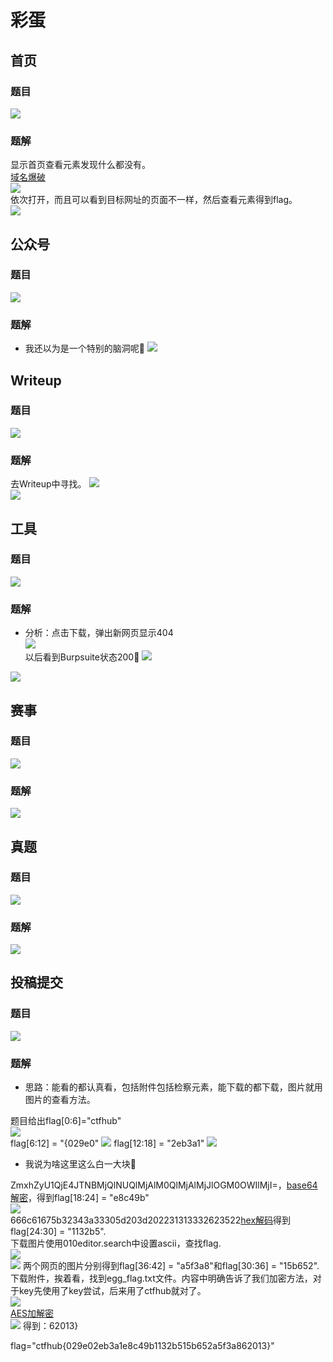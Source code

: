 # 彩蛋

## 首页
### 题目
![](images/eggs-index.png)
### 题解
显示首页查看元素发现什么都没有。  
[域名爆破](http://z.zcjun.com/)  
![](images/index-1.png)  
依次打开，而且可以看到目标网址的页面不一样，然后查看元素得到flag。  
![](images/index-flag.png)

## 公众号
### 题目
![](images/eggs-gongzhonghao.png)
### 题解
* 我还以为是一个特别的脑洞呢🤣
![](images/gongzhonghao-flag.jpg)

## Writeup
### 题目
![](images/writeup.png)
### 题解
去Writeup中寻找。
![](images/writeup-1.png)  
![](images/writeup-flag.png)  
## 工具
### 题目
![](images/tools.png)
### 题解
* 分析：点击下载，弹出新网页显示404  
![](images/tools-1.png)  
以后看到Burpsuite状态200🧐 
![](images/tools-2.png)  

![](images/tools-flag.png)
## 赛事
### 题目
![](images/saishi.png)
### 题解
![](images/saishi-flag.png)
## 真题
### 题目
![](images/zhenti.png)
### 题解
![](images/zhenti-flag.png)
## 投稿提交
### 题目
![](images/tougao.png)
### 题解
* 思路：能看的都认真看，包括附件包括检察元素，能下载的都下载，图片就用图片的查看方法。

题目给出flag[0:6]="ctfhub"  
![](images/tougao-2.png)  
flag[6:12] = "{029e0"
![](images/tougao-1.png) 
flag[12:18] = "2eb3a1"
![](images/tougao-3.png)  
* 我说为啥这里这么白一大块🤪 

ZmxhZyU1QjE4JTNBMjQlNUQlMjAlM0QlMjAlMjJlOGM0OWIlMjI=，[base64解密](https://base64.supfree.net/)，得到flag[18:24] = "e8c49b"  
![](images/tougao-4.png)  
666c61675b32343a33305d203d202231313332623522[hex解码](https://www.107000.com/T-Hex/)得到flag[24:30] = "1132b5".  
下载图片使用010editor.search中设置ascii，查找flag.  
![](images/tougao-7.png)  
![](images/tougao-6.png)
两个网页的图片分别得到flag[36:42] = "a5f3a8"和flag[30:36] = "15b652".   
下载附件，挨着看，找到egg_flag.txt文件。内容中明确告诉了我们加密方法，对于key先使用了key尝试，后来用了ctfhub就对了。  
![](images/tougao-5.png)   
[AES加解密](http://tool.chacuo.net/cryptaes)  
![](images/tougao-8.png) 
得到：62013}  

flag="ctfhub{029e02eb3a1e8c49b1132b515b652a5f3a862013}"
